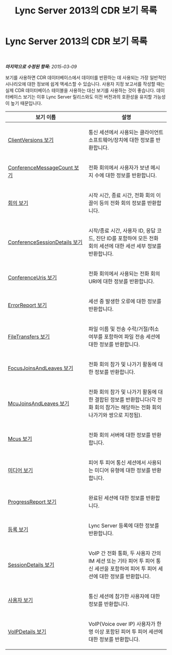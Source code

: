 ﻿---
title: Lync Server 2013의 CDR 보기 목록
TOCTitle: Lync Server 2013의 CDR 보기 목록
ms:assetid: 2f72aead-d1da-4185-b75c-f6c31d76a6b3
ms:mtpsurl: https://technet.microsoft.com/ko-kr/library/JJ688009(v=OCS.15)
ms:contentKeyID: 49885703
ms.date: 08/10/2015
mtps_version: v=OCS.15
ms.translationtype: HT
---

# Lync Server 2013의 CDR 보기 목록

 

_**마지막으로 수정된 항목:** 2015-03-09_

보기를 사용하면 CDR 데이터베이스에서 데이터를 반환하는 데 사용되는 가장 일반적인 시나리오에 대한 정보에 쉽게 액세스할 수 있습니다. 사용자 지정 보고서를 작성할 때는 실제 CDR 데이터베이스 테이블을 사용하는 대신 보기를 사용하는 것이 좋습니다. 데이터베이스 보기는 이후 Lync Server 릴리스와도 이전 버전과의 호환성을 유지할 가능성이 높기 때문입니다.


<table>
<colgroup>
<col style="width: 50%" />
<col style="width: 50%" />
</colgroup>
<thead>
<tr class="header">
<th>보기 이름</th>
<th>설명</th>
</tr>
</thead>
<tbody>
<tr class="odd">
<td><p><a href="lync-server-2013-clientversions-view.md">ClientVersions 보기</a></p></td>
<td><p>통신 세션에서 사용되는 클라이언트 소프트웨어/장치에 대한 정보를 반환합니다.</p></td>
</tr>
<tr class="even">
<td><p><a href="lync-server-2013-conferencemessagecount-view.md">ConferenceMessageCount 보기</a></p></td>
<td><p>전화 회의에서 사용자가 보낸 메시지 수에 대한 정보를 반환합니다.</p></td>
</tr>
<tr class="odd">
<td><p><a href="lync-server-2013-conferences-view.md">회의 보기</a></p></td>
<td><p>시작 시간, 종료 시간, 전화 회의 이끌이 등의 전화 회의 정보를 반환합니다.</p></td>
</tr>
<tr class="even">
<td><p><a href="lync-server-2013-conferencesessiondetails-view.md">ConferenceSessionDetails 보기</a></p></td>
<td><p>시작/종료 시간, 사용자 ID, 응답 코드, 진단 ID를 포함하여 모든 전화 회의 세션에 대한 세션 세부 정보를 반환합니다.</p></td>
</tr>
<tr class="odd">
<td><p><a href="lync-server-2013-conferenceuris-view.md">ConferenceUris 보기</a></p></td>
<td><p>전화 회의에서 사용되는 전화 회의 URI에 대한 정보를 반환합니다.</p></td>
</tr>
<tr class="even">
<td><p><a href="lync-server-2013-errorreport-view.md">ErrorReport 보기</a></p></td>
<td><p>세션 중 발생한 오류에 대한 정보를 반환합니다.</p></td>
</tr>
<tr class="odd">
<td><p><a href="lync-server-2013-filetransfers-view.md">FileTransfers 보기</a></p></td>
<td><p>파일 이름 및 전송 수락/거절/취소 여부를 포함하여 파일 전송 세션에 대한 정보를 반환합니다.</p></td>
</tr>
<tr class="even">
<td><p><a href="lync-server-2013-focusjoinsandleaves-view.md">FocusJoinsAndLeaves 보기</a></p></td>
<td><p>전화 회의 참가 및 나가기 활동에 대한 정보를 반환합니다.</p></td>
</tr>
<tr class="odd">
<td><p><a href="lync-server-2013-mcujoinsandleaves-view.md">McuJoinsAndLeaves 보기</a></p></td>
<td><p>전화 회의 참가 및 나가기 활동에 대한 결합된 정보를 반환합니다(각 전화 회의 참가는 해당하는 전화 회의 나가기와 쌍으로 지정됨).</p></td>
</tr>
<tr class="even">
<td><p><a href="lync-server-2013-mcus-view.md">Mcus 보기</a></p></td>
<td><p>전화 회의 서버에 대한 정보를 반환합니다.</p></td>
</tr>
<tr class="odd">
<td><p><a href="lync-server-2013-media-view.md">미디어 보기</a></p></td>
<td><p>피어 투 피어 통신 세션에서 사용되는 미디어 유형에 대한 정보를 반환합니다.</p></td>
</tr>
<tr class="even">
<td><p><a href="lync-server-2013-progressreport-view.md">ProgressReport 보기</a></p></td>
<td><p>완료된 세션에 대한 정보를 반환합니다.</p></td>
</tr>
<tr class="odd">
<td><p><a href="lync-server-2013-registration-view.md">등록 보기</a></p></td>
<td><p>Lync Server 등록에 대한 정보를 반환합니다.</p></td>
</tr>
<tr class="even">
<td><p><a href="lync-server-2013-sessiondetails-view.md">SessionDetails 보기</a></p></td>
<td><p>VoIP 간 전화 통화, 두 사용자 간의 IM 세션 또는 기타 피어 투 피어 통신 세션을 포함하여 피어 투 피어 세션에 대한 정보를 반환합니다.</p></td>
</tr>
<tr class="odd">
<td><p><a href="lync-server-2013-user-view.md">사용자 보기</a></p></td>
<td><p>통신 세션에 참가한 사용자에 대한 정보를 반환합니다.</p></td>
</tr>
<tr class="even">
<td><p><a href="lync-server-2013-voipdetails-view.md">VoIPDetails 보기</a></p></td>
<td><p>VoIP(Voice over IP) 사용자가 한 명 이상 포함된 피어 투 피어 세션에 대한 정보를 반환합니다.</p></td>
</tr>
</tbody>
</table>

